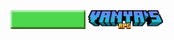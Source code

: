 <!DOCTYPE html>
<html lang="en">
<head>
    <meta charset="UTF-8">
    <meta name="viewport" content="width=device-width, initial-scale=1.0">
    <title>Прокручиваемый сайт</title>
    <link rel="stylesheet" href="styles.css">
</head>
<body>
    <div class="header-overlay"></div>
    <div class="header">
        <img src="join_now.png" 
        alt="join" 
        width="120" 
        height="30" 
        class="join">
        <img src="minecraft_title.png" 
        alt="logo" 
        width="120" 
        height="30" 
        class="logo">
    </div>
    <div class="content">
        <!-- Здесь ваш контент -->
    </div>
</body>
</html>
